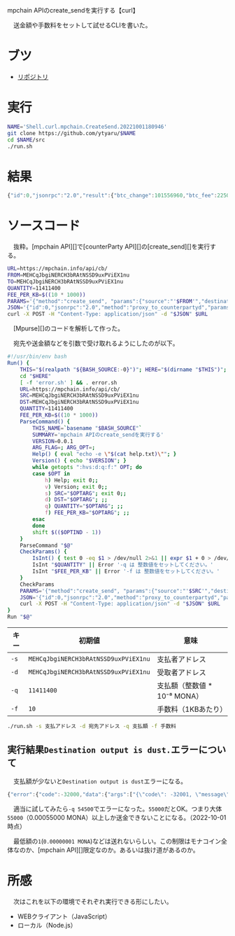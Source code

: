 mpchain APIのcreate_sendを実行する【curl】

　送金額や手数料をセットして試せるCLIを書いた。

<!-- more -->

# ブツ

* [リポジトリ][]

[リポジトリ]:https://github.com/ytyaru/Shell.curl.mpchain.CreateSend.20221001180946

# 実行

```sh
NAME='Shell.curl.mpchain.CreateSend.20221001180946'
git clone https://github.com/ytyaru/$NAME
cd $NAME/src
./run.sh
```

# 結果

```javascript
{"id":0,"jsonrpc":"2.0","result":{"btc_change":101556960,"btc_fee":2250,"btc_in":112970610,"btc_out":11411400,"tx_hex":"0100000001737a59194d5705b49f8e7c262d97d5cfd1e31ba5f6a7590402634bcbd71c53e9010000001976a91445fc13c9d3a0df34008291492c39e0efcdd220b888acffffffff02c81fae00000000001976a91445fc13c9d3a0df34008291492c39e0efcdd220b888ace0a20d06000000001976a91445fc13c9d3a0df34008291492c39e0efcdd220b888ac00000000"}}
```

# ソースコード

　抜粋。[mpchain API][]で[counterParty API][]の[create_send][]を実行する。

```sh
URL=https://mpchain.info/api/cb/
FROM=MEHCqJbgiNERCH3bRAtNSSD9uxPViEX1nu
TO=MEHCqJbgiNERCH3bRAtNSSD9uxPViEX1nu
QUANTITY=11411400
FEE_PER_KB=$((10 * 1000))
PARAMS='{"method":"create_send", "params":{"source":"'$FROM'","destination":"'$TO'","asset":"MONA","quantity":'$QUANTITY',"memo":null,"memo_is_hex":"no","fee_per_kb":'$FEE_PER_KB',"allow_unconfirmed_inputs":true,"extended_tx_info":true,"disable_utxo_locks":true}}'
JSON='{"id":0,"jsonrpc":"2.0","method":"proxy_to_counterpartyd","params":'$PARAMS'}'
curl -X POST -H "Content-Type: application/json" -d "$JSON" $URL
```

　[Mpurse][]のコードを解析して作った。

　宛先や送金額などを引数で受け取れるようにしたのが以下。

```sh
#!/usr/bin/env bash
Run() {
	THIS="$(realpath "${BASH_SOURCE:-0}")"; HERE="$(dirname "$THIS")"; PARENT="$(dirname "$HERE")"; THIS_NAME="$(basename "$THIS")"; APP_ROOT="$PARENT";
	cd "$HERE"
	[ -f 'error.sh' ] && . error.sh
	URL=https://mpchain.info/api/cb/
	SRC=MEHCqJbgiNERCH3bRAtNSSD9uxPViEX1nu
	DST=MEHCqJbgiNERCH3bRAtNSSD9uxPViEX1nu
	QUANTITY=11411400
	FEE_PER_KB=$((10 * 1000))
	ParseCommand() {
		THIS_NAME=`basename "$BASH_SOURCE"`
		SUMMARY='mpchain APIのcreate_sendを実行する'
		VERSION=0.0.1
		ARG_FLAG=; ARG_OPT=;
		Help() { eval "echo -e \"$(cat help.txt)\""; }
		Version() { echo "$VERSION"; }
		while getopts ":hvs:d:q:f:" OPT; do
		case $OPT in
			h) Help; exit 0;;
			v) Version; exit 0;;
			s) SRC="$OPTARG"; exit 0;;
			d) DST="$OPTARG"; ;;
			q) QUANTITY="$OPTARG"; ;;
			f) FEE_PER_KB="$OPTARG"; ;;
		esac
		done
		shift $(($OPTIND - 1))
	}
	ParseCommand "$@"
	CheckParams() {
		IsInt() { test 0 -eq $1 > /dev/null 2>&1 || expr $1 + 0 > /dev/null 2>&1; }
		IsInt "$QUANTITY" || Error '-q は 整数値をセットしてください。'
		IsInt "$FEE_PER_KB" || Error '-f は 整数値をセットしてください。'
	}
	CheckParams
	PARAMS='{"method":"create_send", "params":{"source":"'$SRC'","destination":"'$DST'","asset":"MONA","quantity":'$QUANTITY',"memo":null,"memo_is_hex":"no","fee_per_kb":'$FEE_PER_KB',"allow_unconfirmed_inputs":true,"extended_tx_info":true,"disable_utxo_locks":true}}'
	JSON='{"id":0,"jsonrpc":"2.0","method":"proxy_to_counterpartyd","params":'$PARAMS'}'
	curl -X POST -H "Content-Type: application/json" -d "$JSON" $URL
}
Run "$@"
```

キー|初期値|意味
----|------|----
`-s`|`MEHCqJbgiNERCH3bRAtNSSD9uxPViEX1nu`|支払者アドレス
`-d`|`MEHCqJbgiNERCH3bRAtNSSD9uxPViEX1nu`|受取者アドレス
`-q`|`11411400`|支払額（整数値 * 10⁻⁸ MONA）
`-f`|`10`|手数料（1KBあたり）

```sh
./run.sh -s 支払アドレス -d 宛先アドレス -q 支払額 -f 手数料
```

## 実行結果`Destination output is dust.`エラーについて

　支払額が少ないと`Destination output is dust`エラーになる。

```javascript
{"error":{"code":-32000,"data":{"args":["{\"code\": -32001, \"message\": \"Error composing send transaction via API: Destination output is dust.\"}"],"message":"{\"code\": -32001, \"message\": \"Error composing send transaction via API: Destination output is dust.\"}","type":"Exception"},"message":"Server error"},"id":0,"jsonrpc":"2.0"}
```

　適当に試してみたら`-q 54500`でエラーになった。`55000`だとOK。つまり大体`55000`（0.00055000 MONA）以上しか送金できないことになる。（2022-10-01時点）

　最低額の`1`(`0.00000001 MONA`)などは送れないらしい。この制限はモナコイン全体なのか、[mpchain API][]限定なのか。あるいは抜け道があるのか。

# 所感

　次はこれを以下の環境でそれぞれ実行できる形にしたい。

* WEBクライアント（JavaScript）
* ローカル（Node.js）

